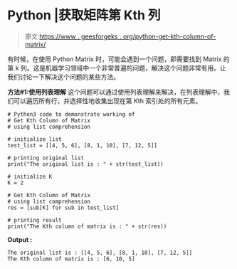 # Python |获取矩阵第 Kth 列

> 原文:[https://www . geesforgeks . org/python-get-kth-column-of-matrix/](https://www.geeksforgeeks.org/python-get-kth-column-of-matrix/)

有时候，在使用 Python Matrix 时，可能会遇到一个问题，即需要找到 Matrix 的第 k 列。这是机器学习领域中一个非常普遍的问题，解决这个问题非常有用。让我们讨论一下解决这个问题的某些方法。

**方法#1:使用列表理解**
这个问题可以通过使用列表理解来解决，在列表理解中，我们可以遍历所有行，并选择性地收集出现在第 Kth 索引处的所有元素。

```
# Python3 code to demonstrate working of
# Get Kth Column of Matrix
# using list comprehension

# initialize list
test_list = [[4, 5, 6], [8, 1, 10], [7, 12, 5]]

# printing original list
print("The original list is : " + str(test_list))

# initialize K
K = 2

# Get Kth Column of Matrix
# using list comprehension
res = [sub[K] for sub in test_list]

# printing result
print("The Kth column of matrix is : " + str(res))
```

**Output :**

```
The original list is : [[4, 5, 6], [8, 1, 10], [7, 12, 5]]
The Kth column of matrix is : [6, 10, 5]

```